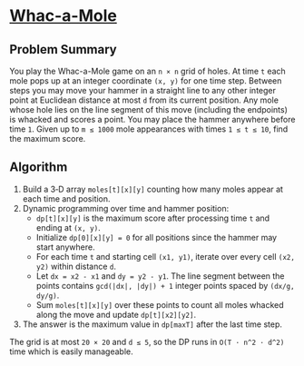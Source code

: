 # [Whac-a-Mole](https://www.spoj.com/problems/MOLE/)

## Problem Summary
You play the Whac-a-Mole game on an `n × n` grid of holes. At time `t` each mole pops up at an integer coordinate `(x, y)` for one time step. Between steps you may move your hammer in a straight line to any other integer point at Euclidean distance at most `d` from its current position. Any mole whose hole lies on the line segment of this move (including the endpoints) is whacked and scores a point. You may place the hammer anywhere before time `1`. Given up to `m ≤ 1000` mole appearances with times `1 ≤ t ≤ 10`, find the maximum score.

## Algorithm
1. Build a 3‑D array `moles[t][x][y]` counting how many moles appear at each time and position.
2. Dynamic programming over time and hammer position:
   - `dp[t][x][y]` is the maximum score after processing time `t` and ending at `(x, y)`.
   - Initialize `dp[0][x][y] = 0` for all positions since the hammer may start anywhere.
   - For each time `t` and starting cell `(x1, y1)`, iterate over every cell `(x2, y2)` within distance `d`.
   - Let `dx = x2 - x1` and `dy = y2 - y1`. The line segment between the points contains `gcd(|dx|, |dy|) + 1` integer points spaced by `(dx/g, dy/g)`.
   - Sum `moles[t][x][y]` over these points to count all moles whacked along the move and update `dp[t][x2][y2]`.
3. The answer is the maximum value in `dp[maxT]` after the last time step.

The grid is at most `20 × 20` and `d ≤ 5`, so the DP runs in `O(T · n^2 · d^2)` time which is easily manageable.
